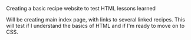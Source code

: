 Creating a basic recipe website to test HTML lessons learned

Will be creating main index page, with links to several linked recipes.
This will test if I understand the basics of HTML and if I'm ready to move on to CSS.